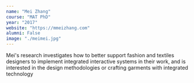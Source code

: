 ```yaml
---
name: "Mei Zhang"
course: "MAT PhD"
year: "2017"
website: "https://mmeizhang.com"
alumni: False
image: "./meimei.jpg"
---
```

Mei's research investigates how to better support fashion and textiles designers to implement integrated interactive systems in their work, and is interested in the design methodologies or crafting garments with integrated technology